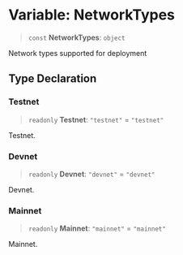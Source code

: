 # Variable: NetworkTypes

> `const` **NetworkTypes**: `object`

Network types supported for deployment

## Type Declaration

### Testnet

> `readonly` **Testnet**: `"testnet"` = `"testnet"`

Testnet.

### Devnet

> `readonly` **Devnet**: `"devnet"` = `"devnet"`

Devnet.

### Mainnet

> `readonly` **Mainnet**: `"mainnet"` = `"mainnet"`

Mainnet.
